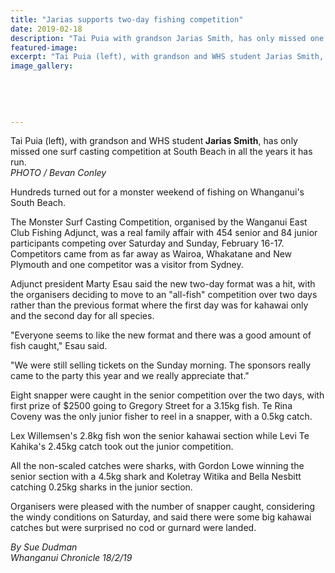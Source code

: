 ```yaml
---
title: "Jarias supports two-day fishing competition"
date: 2019-02-18
description: "Tai Puia with grandson Jarias Smith, has only missed one surf casting competition at South Beach in all the years it has run..."
featured-image: 
excerpt: "Tai Puia (left), with grandson and WHS student Jarias Smith, has only missed one surf casting competition at South Beach in all the years it has run."
image_gallery:
	
	
	
	
	
---
```


<p><span>Tai Puia (left), with grandson and WHS student<strong> Jarias Smith</strong>, has only missed one surf casting competition at South Beach in all the years it has run.</span><br /><em>PHOTO / Bevan Conley</em></p>
<p class="element element-paragraph">Hundreds turned out for a monster weekend of fishing on Whanganui's South Beach.</p>
<p class="element element-paragraph">The Monster Surf Casting Competition, organised by the Wanganui East Club Fishing Adjunct, was a real family affair with 454 senior and 84 junior participants competing over Saturday and Sunday, February 16-17. Competitors came from as far away as Wairoa, Whakatane and New Plymouth and one competitor was a visitor from Sydney.</p>
<p class="element element-paragraph">Adjunct president Marty Esau said the new two-day format was a hit, with the organisers deciding to move to an "all-fish" competition over two days rather than the previous format where the first day was for kahawai only and the second day for all species.</p>
<p class="element element-paragraph">"Everyone seems to like the new format and there was a good amount of fish caught," Esau said.</p>
<p class="element element-paragraph">"We were still selling tickets on the Sunday morning. The sponsors really came to the party this year and we really appreciate that."</p>
<p class="element element-paragraph">Eight snapper were caught in the senior competition over the two days, with first prize of $2500 going to Gregory Street for a 3.15kg fish. Te Rina Coveny was the only junior fisher to reel in a snapper, with a 0.5kg catch.</p>
<p class="element element-paragraph">Lex Willemsen's 2.8kg fish won the senior kahawai section while Levi Te Kahika's 2.45kg catch took out the junior competition.</p>
<p class="element element-paragraph">All the non-scaled catches were sharks, with Gordon Lowe winning the senior section with a 4.5kg shark and Koletray Witika and Bella Nesbitt catching 0.25kg sharks in the junior section.</p>
<p class="element element-paragraph">Organisers were pleased with the number of snapper caught, considering the windy conditions on Saturday, and said there were some big kahawai catches but were surprised no cod or gurnard were landed.</p>
<p><em>By Sue Dudman</em><br /><em>Whanganui Chronicle 18/2/19</em></p>

